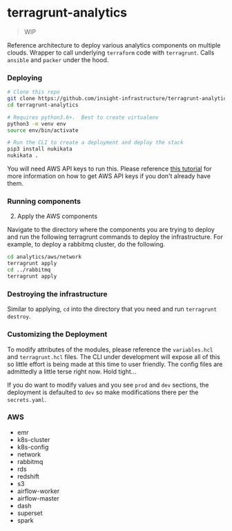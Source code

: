 # terragrunt-analytics

> WIP

Reference architecture to deploy various analytics components on multiple clouds. Wrapper to call underlying `terraform` code with `terragrunt`.  Calls `ansible` and `packer` under the hood.

### Deploying

```bash
# Clone this repo 
git clone https://github.com/insight-infrastructure/terragrunt-analytics 
cd terragrunt-analytics 

# Requires python3.6+.  Best to create virtualenv 
python3 -m venv env 
source env/bin/activate 

# Run the CLI to create a deployment and deploy the stack 
pip3 install nukikata 
nukikata . 
```

You will need AWS API keys to run this.  Please reference [this tutorial](https://www.notion.so/insightx/AWS-Keys-Tutorial-175fa12e9b5b43509235a97fca275653) 
for more information on how to get AWS API keys if you don't already have them. 

### Running components 


2. Apply the AWS components 

Navigate to the directory where the components you are trying to deploy and run the following 
terragrunt commands to deploy the infrastructure. For example, to deploy a rabbitmq cluster, do the following.  

```bash
cd analytics/aws/network 
terragrunt apply 
cd ../rabbitmq
terragrunt apply 
```

### Destroying the infrastructure 

Similar to applying, `cd` into the directory that you need and run `terragrunt destroy`. 

### Customizing the Deployment 

To modify attributes of the modules, please reference the `variables.hcl` and `terragrunt.hcl` files.  The CLI under 
development will expose all of this so little effort is being made at this time to user friendly. The config files are 
admittedly a little terse right now.  Hold tight...

If you do want to modify values and you see `prod` and `dev` sections, the deployment is defaulted to `dev` 
so make modifications there per the `secrets.yaml`. 

### AWS 

- emr
- k8s-cluster
- k8s-config
- network
- rabbitmq
- rds
- redshift
- s3
- airflow-worker
- airflow-master
- dash
- superset
- spark
